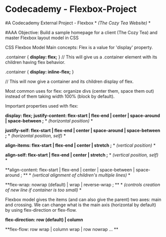 # Codecademy - Flexbox-Project
#A Codecademy External Project - Flexbox * *(The Cozy Tea Website)* *

#AAA Objective: Build a sample homepage for a client (The Cozy Tea) and master Flexbox layout model in CSS

CSS Flexbox Model Main concepts:
Flex is a value for 'display' property.

.container {
  **display: flex;**
 }
 // This will give us a .container element with its children having flex behavior.
 
 .container {
   **display: inline-flex;**
 }
  
  // This will now give a container and its children display of flex.
  
  Most common uses for flex: organize divs (center them, space them out) instead of them taking width 100% (block by default).
  
  Important properties used with flex: 
  
  **display: flex;**
  **justify-content: flex-start | flex-end | center | space-around | space-between ;**     * *(horizontal position)* *
  
  **justify-self: flex-start | flex-end | center | space-around | space-between ;**        * *(horizontal position, self)* *
  
  **align-items: flex-start | flex-end | center | stretch ;**                           * *(vertical position)* *
  
  **align-self: flex-start | flex-end | center | stretch ;**                               * *(vertical position, self)* *
  
  **align-content: flex-start | flex-end | center | space-between | space-around ; **      * *(vertical alignment of children's multiple lines)* *
  
  **flex-wrap: nowrap (default) | wrap | reverse-wrap ;   **                               * *(controls creation of new line if container is too small)* *
  
  
  
  Flexbox model gives the items (and can also give the parent) two axes: main and crossing.
  We can change what is the main axis (horizontal by default) by using flex-direction or flex-flow.
  
  **flex-direction: row (default) | column**
  
  **flex-flow: row wrap | column wrap | row nowrap ... **
  
  
  
  
